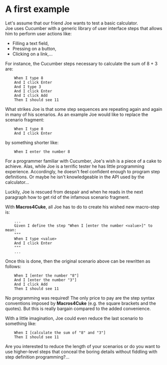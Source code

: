# A first example #
Let's assume that our friend Joe wants to test a basic calculator.  
Joe uses Cucumber with a generic library of user interface steps that
allows him to perform user actions like:
- Filling a text field,
- Pressing on a button,
- Clicking on a link,...


For instance, the Cucumber steps necessary to calculate the sum of 8 + 3 are:
```cucumber
    When I type 8  
    And I click Enter
    And I type 3  
    And I click Enter
    And I click Add
    Then I should see 11
```


What strikes Joe is that some step sequences are repeating again and again in
many of his scenarios. As an example Joe would like to replace the scenario fragment:
```cucumber
    When I type 8  
    And I click Enter
```

by something shorter like:
```cucumber
    When I enter the number 8
```

For a programmer familiar with Cucumber, Joe's wish is a piece of a cake to achieve.
Alas, while Joe is a terrific tester he has little programming experience. Accordingly,
he doesn't feel confident enough to program step definitions. Or maybe he isn't knowledgeable
in the API used by the calculator...

Luckily, Joe is rescued from despair and when he reads in the next paragraph how
to get rid of the infamous scenario fragment.
  

With __Macros4Cuke__, all Joe has to do to create his wished new macro-step is:

```cucumber
    ...
    Given I define the step "When I [enter the number <value>]" to mean:  
    """  
    When I type <value>  
    And I click Enter 
    """
    ...
```

Once this is done, then the original scenario above can be rewritten as follows:
```cucumber
    When I [enter the number "8"]
    And I [enter the number "3"]
    And I click Add
    Then I should see 11
```

No programming was required! The only price to pay are the step syntax conventions imposed by __Macros4Cuke__ (e.g. the square brackets and the quotes).
But this is really bargain compared to the added convenience.

With a little imagination, Joe could even reduce the last scenario to something like:
```cucumber
    When I [calculate the sum of "8" and "3"]
    Then I should see 11
```

Are you interested to reduce the length of your scenarios or do you want to use higher-level
steps that conceal the boring details without fiddling with step definition programming?...




  
